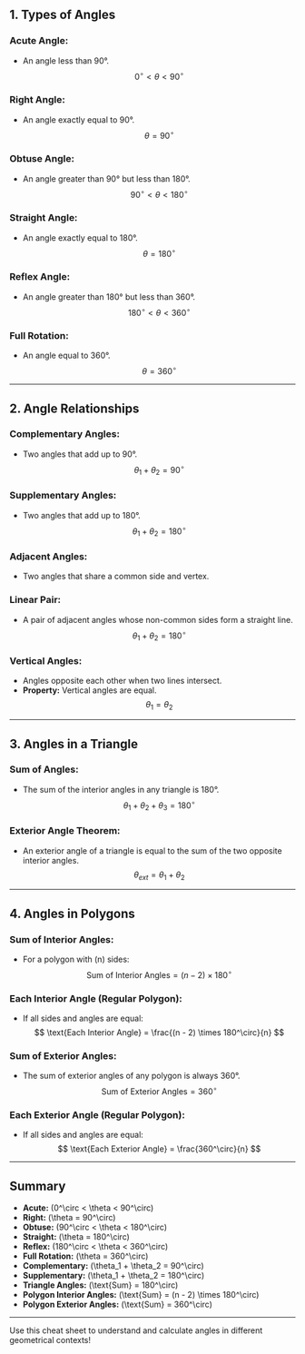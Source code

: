 

## **1. Types of Angles**

### **Acute Angle:**
- An angle less than 90°.
$$
0^\circ < \theta < 90^\circ
$$

### **Right Angle:**
- An angle exactly equal to 90°.
$$
\theta = 90^\circ
$$

### **Obtuse Angle:**
- An angle greater than 90° but less than 180°.
$$
90^\circ < \theta < 180^\circ
$$

### **Straight Angle:**
- An angle exactly equal to 180°.
$$
\theta = 180^\circ
$$

### **Reflex Angle:**
- An angle greater than 180° but less than 360°.
$$
180^\circ < \theta < 360^\circ
$$

### **Full Rotation:**
- An angle equal to 360°.
$$
\theta = 360^\circ
$$

---

## **2. Angle Relationships**

### **Complementary Angles:**
- Two angles that add up to 90°.
$$
\theta_1 + \theta_2 = 90^\circ
$$

### **Supplementary Angles:**
- Two angles that add up to 180°.
$$
\theta_1 + \theta_2 = 180^\circ
$$

### **Adjacent Angles:**
- Two angles that share a common side and vertex.

### **Linear Pair:**
- A pair of adjacent angles whose non-common sides form a straight line.
$$
\theta_1 + \theta_2 = 180^\circ
$$

### **Vertical Angles:**
- Angles opposite each other when two lines intersect.
- **Property:** Vertical angles are equal.
$$
\theta_1 = \theta_2
$$

---

## **3. Angles in a Triangle**

### **Sum of Angles:**
- The sum of the interior angles in any triangle is 180°.
$$
\theta_1 + \theta_2 + \theta_3 = 180^\circ
$$

### **Exterior Angle Theorem:**
- An exterior angle of a triangle is equal to the sum of the two opposite interior angles.
$$
\theta_{ext} = \theta_1 + \theta_2
$$

---

## **4. Angles in Polygons**

### **Sum of Interior Angles:**
- For a polygon with \(n\) sides:
$$
\text{Sum of Interior Angles} = (n - 2) \times 180^\circ
$$

### **Each Interior Angle (Regular Polygon):**
- If all sides and angles are equal:
$$
\text{Each Interior Angle} = \frac{(n - 2) \times 180^\circ}{n}
$$

### **Sum of Exterior Angles:**
- The sum of exterior angles of any polygon is always 360°.
$$
\text{Sum of Exterior Angles} = 360^\circ
$$

### **Each Exterior Angle (Regular Polygon):**
- If all sides and angles are equal:
$$
\text{Each Exterior Angle} = \frac{360^\circ}{n}
$$

---

## **Summary**
- **Acute:** \(0^\circ < \theta < 90^\circ\)
- **Right:** \(\theta = 90^\circ\)
- **Obtuse:** \(90^\circ < \theta < 180^\circ\)
- **Straight:** \(\theta = 180^\circ\)
- **Reflex:** \(180^\circ < \theta < 360^\circ\)
- **Full Rotation:** \(\theta = 360^\circ\)
- **Complementary:** \(\theta_1 + \theta_2 = 90^\circ\)
- **Supplementary:** \(\theta_1 + \theta_2 = 180^\circ\)
- **Triangle Angles:** \(\text{Sum} = 180^\circ\)
- **Polygon Interior Angles:** \(\text{Sum} = (n - 2) \times 180^\circ\)
- **Polygon Exterior Angles:** \(\text{Sum} = 360^\circ\)

---

Use this cheat sheet to understand and calculate angles in different geometrical contexts!
